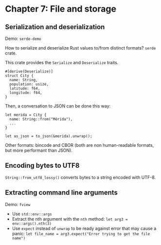 # Chapter 7: File and storage
## Serialization and deserialization

Demo: `serde-demo`

How to serialize and deserialize Rust values to/from distinct formats? `serde` crate.

This crate provides the `Serialize` and `Deserialize` traits.
```
#[derive(Deserialize)]
struct City {
  name: String,
  population: usize,
  latitude: f64,
  longitude: f64,
}
```

Then, a conversation to JSON can be done this way:
```
let merida = City {
  name: String::from("Mérida"),
  ...
}

let as_json = to_json(&merida).unwrap();
```
Other formats: bincode and CBOR (both are non human-readable formats, but more performant than JSON).

## Encoding bytes to UTF8
`String::from_utf8_lossy()` converts bytes to a string encoded with UTF-8.

## Extracting command line arguments
Demo: `fview`

- Use `std::env::args`
- Extract the nth argument with the `nth` method:
```let arg3 = env::args().nth(3)```
- Use `expect` instead of `unwrap` to be ready against error that may cause a panic: `let file_name = arg3.expect("Error trying to get the file name")`

